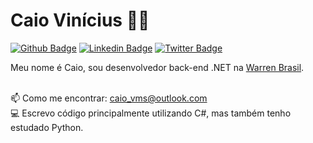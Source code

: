 # Caio Vinícius :man_technologist:

[![Github Badge](https://img.shields.io/badge/-Github-000?style=flat-square&logo=Github&logoColor=white&link=https://github.com/caiovms)](https://github.com/caiovms)
[![Linkedin Badge](https://img.shields.io/badge/-LinkedIn-blue?style=flat-square&logo=Linkedin&logoColor=white&link=https://www.linkedin.com/in/caioviniciusmenesessilva/)](https://www.linkedin.com/in/caioviniciusmenesessilva/)
[![Twitter Badge](https://img.shields.io/twitter/url?style=social&url=https%3A%2%2Fimg.shields.io%2Ftwitter%2Furl%3Fstyle%3Dsocial%26url%3Dhttps%253A%252F%252Ftwitter.com%252Fcaio_vms)](https://twitter.com/caio_vms)
<br/>

Meu nome é Caio, sou desenvolvedor back-end .NET na [Warren Brasil](https://warren.com.br).


<br/>📫 Como me encontrar: caio_vms@outlook.com 
<br/>💻 Escrevo código principalmente utilizando C#, mas também tenho estudado Python. 
<br/>
